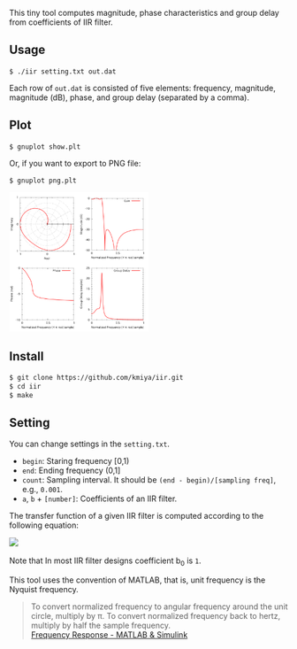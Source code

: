 This tiny tool computes magnitude, phase characteristics and group delay from coefficients of IIR filter.

## Usage

    $ ./iir setting.txt out.dat

Each row of `out.dat` is consisted of five elements: frequency, magnitude, magnitude (dB), phase, and group delay (separated by a comma).

## Plot
    $ gnuplot show.plt

Or, if you want to export to PNG file:

    $ gnuplot png.plt

<img width="50%" height="50%" alt="Export to PNG" src="./out_sample.png"></img>

## Install

    $ git clone https://github.com/kmiya/iir.git
    $ cd iir
    $ make

## Setting

You can change settings in the `setting.txt`.

 - `begin`:  Staring frequency [0,1)
 - `end`:  Ending frequency (0,1]
 - `count`:  Sampling interval. It should be `(end - begin)/[sampling freq]`, e.g., `0.001`.
 - `a`, `b` + `[number]`:  Coefficients of an IIR filter.

The transfer function of a given IIR filter is computed according to the following equation:

<img src="http://chart.apis.google.com/chart?cht=tx&chl=\displaystyle H(z)=\frac{\sum^M_{m=0}a_mz^{-m}}{\sum^N_{n=0}b_nz^{-n}}"></img>

Note that In most IIR filter designs coefficient b<sub>0</sub> is `1`.

This tool uses the convention of MATLAB, that is, unit frequency is the Nyquist frequency.

 > To convert normalized frequency to angular frequency around the unit circle, multiply by π.
 > To convert normalized frequency back to hertz, multiply by half the sample frequency.<br>
 > [Frequency Response - MATLAB & Simulink](http://www.mathworks.com/help/signal/ug/frequency-response.html)

